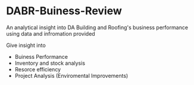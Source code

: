 # DABR-Buiness-Review
An analytical insight into DA Building and Roofing's business performance using data and infromation provided


Give insight into
  - Buiness Performance
  - Inventory and stock analysis 
  - Resorce efficiency 
  - Project Analysis (Enviromental Improvements)
